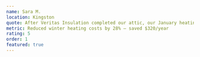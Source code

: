 ```yaml
---
name: Sara M.
location: Kingston
quote: After Veritas Insulation completed our attic, our January heating bill dropped 28% — we saved $310 last winter. Install was clean and fast.
metric: Reduced winter heating costs by 28% — saved $320/year
rating: 5
order: 1
featured: true
---
```

